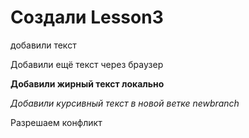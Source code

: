 # Создали Lesson3

добавили текст

Добавили ещё текст через браузер

**Добавили жирный текст локально**

*Добавили курсивный текст в новой ветке newbranch*

Разрешаем конфликт
